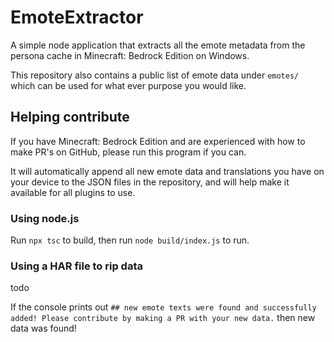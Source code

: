 # EmoteExtractor
A simple node application that extracts all the emote metadata from the persona cache in Minecraft: Bedrock Edition on Windows.

This repository also contains a public list of emote data under `emotes/` which can be used for what ever purpose you would like.

## Helping contribute
If you have Minecraft: Bedrock Edition and are experienced with how to make PR's on GitHub, please run this program if you can.

It will automatically append all new emote data and translations you have on your device to the JSON files in the repository, and will help make it available for all plugins to use.

### Using node.js
Run `npx tsc` to build, then run `node build/index.js` to run.

### Using a HAR file to rip data
todo 

If the console prints out `## new emote texts were found and successfully added! Please contribute by making a PR with your new data.` then new data was found!